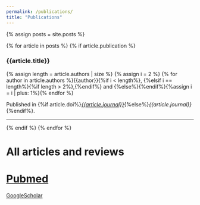 ```yaml
---
permalink: /publications/
title: "Publications"
---
```


{% assign posts = site.posts %}

{% for article in posts %}
{% if article.publication %}
### {{article.title}}
{% assign length = article.authors | size %}
{% assign i = 2 %}
{% for author in article.authors %}{{author}}{%if i < length%}, {%elsif i == length%}{%if length > 2%},{%endif%} and {%else%}{%endif%}{%assign i = i | plus: 1%}{% endfor %}

Published in {%if article.doi%}[*{{article.journal}}*](https://doi.org/{{article.doi}}){%else%}*{{article.journal}}*{%endif%}.

<!--
{% if article.pdbs %}
{% assign length = article.pdbs | size %}
PDB{%if length > 1%}s{%endif%}: {% for pdb in article.pdbs %} [{{pdb}}](https://doi.org/10.2210/pdb{{pdb}}/pdb){% endfor %}
{% endif %}
-->
<hr>
{% endif %}
{% endfor %}

# All articles and reviews

# [Pubmed](http://www.ncbi.nlm.nih.gov/pubmed/?term=aashish+manglik) 
[GoogleScholar](https://scholar.google.com/citations?user=BldDEr0AAAAJ&hl=en)
